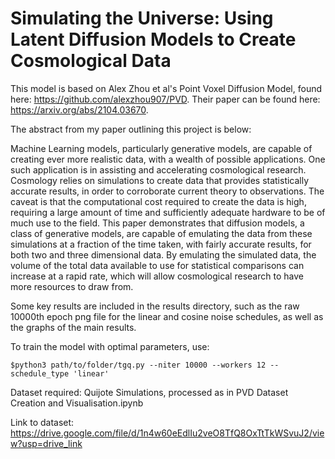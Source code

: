 # Simulating the Universe: Using Latent Diffusion Models to Create Cosmological Data

This model is based on Alex Zhou et al's Point Voxel Diffusion Model, found here: https://github.com/alexzhou907/PVD. Their paper can be found here: https://arxiv.org/abs/2104.03670. 

The abstract from my paper outlining this project is below: 

Machine Learning models, particularly generative models, are capable of creating ever more realistic data, with a wealth of possible applications. One such application is in assisting and accelerating cosmological research. Cosmology relies on simulations to create data that provides statistically accurate results, in order to corroborate current theory to observations. The caveat is that the computational cost required to create the data is high, requiring a large amount of time and sufficiently adequate hardware to be of much use to the field. This paper demonstrates that diffusion models, a class of generative models, are capable of emulating the data from these simulations at a fraction of the time taken, with fairly accurate results, for both two and three dimensional data. By emulating the simulated data, the volume of the total data available to use for statistical comparisons can increase at a rapid rate, which will allow cosmological research to have more resources to draw from. 

Some key results are included in the results directory, such as the raw 10000th epoch png file for the linear and cosine noise schedules, as well as the graphs of the main results. 

To train the model with optimal parameters, use:

```
$python3 path/to/folder/tgq.py --niter 10000 --workers 12 --schedule_type 'linear'
```

Dataset required: Quijote Simulations, processed as in PVD Dataset Creation and Visualisation.ipynb

Link to dataset: https://drive.google.com/file/d/1n4w60eEdlIu2veO8TfQ8OxTtTkWSvuJ2/view?usp=drive_link 




